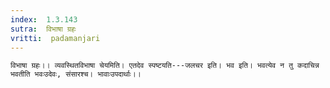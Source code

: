 ```yaml
---
index:  1.3.143
sutra:  विभाषा ग्रहः
vritti:  padamanjari
---
```


	विभाषा ग्रहः।। व्यवस्थितविभाषा चेयमिति। एतदेव स्पष्टयति---जलचर इति। भव इति। भवत्येव न तु कदाचिन्न भवतीति भवःउदेवः, संसारश्च। भावाःउपदार्थाः।।

